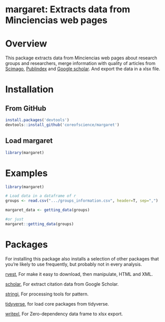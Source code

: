 # margaret: Extracts data from Minciencias web pages

# Overview
This package extracts data from Minciencias web pages about research groups and researchers, merge information with quality of articles from [Scimago](https://www.scimagojr.com/), [Publindex](https://scienti.minciencias.gov.co/publindex/#/revistasPublindex/clasificacion) and [Google scholar](https://scholar.google.es/).
And export the data in a xlsx file.

# Installation
## From GitHub

```r
install.packages('devtools')
devtools::install_github('coreofscience/margaret')
```
## Load margaret
```r
library(margaret)
```

# Examples
```r
library(margaret)

# Load data in a dataframe of r
groups <- read.csv(".../groups_information.csv", header=T, sep=",")

margaret_data <- getting_data(groups)

#or just
margaret::getting_data(groups)
```

# Packages
For installing this package also installs a selection of other packages that you’re likely to use frequently, but probably not in every analysis.

[rvest](https://CRAN.R-project.org/package=rvest), For make it easy to download, then manipulate, HTML and XML.

[scholar](https://CRAN.R-project.org/package=scholar), For extract citation data from Google Scholar.

[stringi](https://CRAN.R-project.org/package=stringi), For processing tools for pattern.

[tidyverse](https://CRAN.R-project.org/package=tidyverse), for load core packages from tidyverse.

[writexl](https://CRAN.R-project.org/package=writexl), For Zero-dependency data frame to xlsx export.
